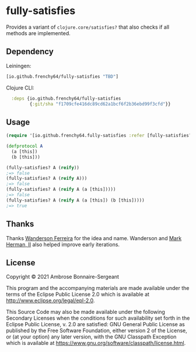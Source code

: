 # fully-satisfies

Provides a variant of `clojure.core/satisfies?` that also checks if all methods are implemented.

## Dependency

Leiningen:

```clojure
[io.github.frenchy64/fully-satisfies "TBD"]
```

Clojure CLI:

```clojure
  :deps {io.github.frenchy64/fully-satisfies 
         {:git/sha "f1709cfe416dc89cd62a1bcf6f2b36ebd99f3cfd"}}
```

## Usage

```clojure
(require '[io.github.frenchy64.fully-satisfies :refer [fully-satisfies?]])

(defprotocol A
  (a [this])
  (b [this]))

(fully-satisfies? A (reify))
;=> false
(fully-satisfies? A (reify A)))
;=> false
(fully-satisfies? A (reify A (a [this]))))
;=> false
(fully-satisfies? A (reify A (a [this]) (b [this]))))
;=> true
```

## Thanks

Thanks [Wanderson Ferreira](https://github.com/wandersoncferreira) for the idea and name. Wanderson and [Mark Herman, II](https://github.com/turbodog99) also helped improve early iterations.

## License

Copyright © 2021 Ambrose Bonnaire-Sergeant

This program and the accompanying materials are made available under the
terms of the Eclipse Public License 2.0 which is available at
http://www.eclipse.org/legal/epl-2.0.

This Source Code may also be made available under the following Secondary
Licenses when the conditions for such availability set forth in the Eclipse
Public License, v. 2.0 are satisfied: GNU General Public License as published by
the Free Software Foundation, either version 2 of the License, or (at your
option) any later version, with the GNU Classpath Exception which is available
at https://www.gnu.org/software/classpath/license.html.

